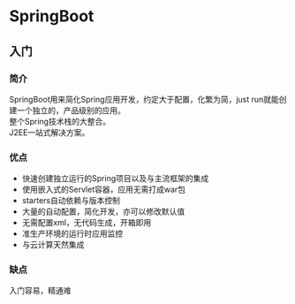# SpringBoot

## 入门
### 简介
SpringBoot用来简化Spring应用开发，约定大于配置，化繁为简，just run就能创建一个独立的，产品级别的应用。  
整个Spring技术栈的大整合。  
J2EE一站式解决方案。 

### 优点
* 快速创建独立运行的Spring项目以及与主流框架的集成
* 使用嵌入式的Servlet容器，应用无需打成war包
* starters自动依赖与版本控制
* 大量的自动配置，简化开发，亦可以修改默认值
* 无需配置xml，无代码生成，开箱即用
* 准生产环境的运行时应用监控
* 与云计算天然集成

### 缺点
入门容易，精通难
